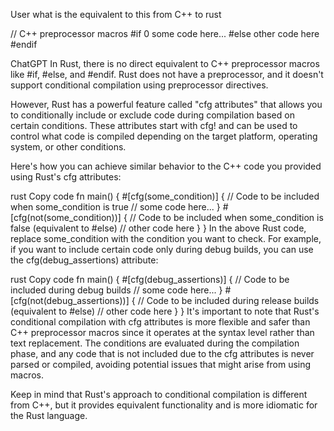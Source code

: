 User
what is the equivalent to this from C++ to rust

// C++ preprocessor macros
#if 0
some code here...
#else
other code here
#endif

ChatGPT
In Rust, there is no direct equivalent to C++ preprocessor macros like #if, #else, and #endif. Rust does not have a preprocessor, and it doesn't support conditional compilation using preprocessor directives.

However, Rust has a powerful feature called "cfg attributes" that allows you to conditionally include or exclude code during compilation based on certain conditions. These attributes start with cfg! and can be used to control what code is compiled depending on the target platform, operating system, or other conditions.

Here's how you can achieve similar behavior to the C++ code you provided using Rust's cfg attributes:

rust
Copy code
fn main() {
    #[cfg(some_condition)]
    {
        // Code to be included when some_condition is true
        // some code here...
    }
    #[cfg(not(some_condition))]
    {
        // Code to be included when some_condition is false (equivalent to #else)
        // other code here
    }
}
In the above Rust code, replace some_condition with the condition you want to check. For example, if you want to include certain code only during debug builds, you can use the cfg(debug_assertions) attribute:

rust
Copy code
fn main() {
    #[cfg(debug_assertions)]
    {
        // Code to be included during debug builds
        // some code here...
    }
    #[cfg(not(debug_assertions))]
    {
        // Code to be included during release builds (equivalent to #else)
        // other code here
    }
}
It's important to note that Rust's conditional compilation with cfg attributes is more flexible and safer than C++ preprocessor macros since it operates at the syntax level rather than text replacement. The conditions are evaluated during the compilation phase, and any code that is not included due to the cfg attributes is never parsed or compiled, avoiding potential issues that might arise from using macros.

Keep in mind that Rust's approach to conditional compilation is different from C++, but it provides equivalent functionality and is more idiomatic for the Rust language.